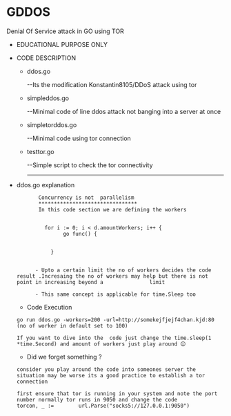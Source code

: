 # GDDOS
Denial Of Service attack in GO using TOR 

* EDUCATIONAL PURPOSE ONLY


 * CODE DESCRIPTION
  
     * ddos.go  
     
          --Its  the  modification Konstantin8105/DDoS attack  using tor
          
     * simpleddos.go  
     
          --Minimal code of line ddos attack not banging into a server at once
          
     * simpletorddos.go 
     
          --Minimal code using tor connection
          
          
     * testtor.go 
     
          --Simple script to check the tor connectivity
          
          *********************************************************************************************

* ddos.go  explanation 

             Concurrency is not  parallelism
             ********************************
             In this code section we are defining the workers
             
             
	           for i := 0; i < d.amountWorkers; i++ {
		             go func() {
                 
                 
                 }
		 
                 
            - Upto a certain limit the no of workers decides the code result .Incresaing the no of workers may help but there is not point in increasing beyond a               limit
            
            - This same concept is applicable for time.Sleep too
  
  
     * Code Execution  
          
	  go run ddos.go -workers=200 -url=http://somekejfjejf4chan.kjd:80 (no of worker in default set to 100)
	  
	  If you want to dive into the  code just change the time.sleep(1 *time.Second) and amount of workers just play around 😊
	  
	  
     *  Did we forget something ?
         
	  consider you play around the code into someones server the situation may be worse its a good practice to establish a tor connection
	  
	  first ensure that tor is running in your system and note the port number normally tor runs in 9050 and change the code
	  torcon, _ :=        url.Parse("socks5://127.0.0.1:9050")
	  
	  

    


